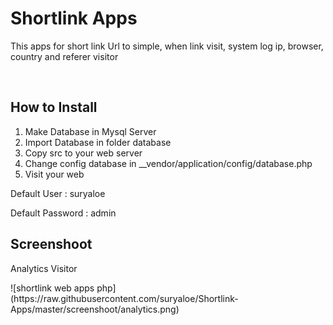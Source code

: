 <h1>Shortlink Apps</h1>
<p>This apps for short link Url to simple, when link visit, system log ip, browser, country and referer visitor</p><br/>

<h2>How to Install</h2>
<ol>
<li>Make Database in Mysql Server</li>
<li>Import Database in folder database</li>
<li>Copy src to your web server</li>
<li>Change config database in __vendor/application/config/database.php</li>
<li>Visit your web</li>
</ol>

<p>Default User : suryaloe </p>
<p>Default Password : admin </p>

<h2>Screenshoot</h2>
<p>Analytics Visitor</p>
![shortlink web apps php](https://raw.githubusercontent.com/suryaloe/Shortlink-Apps/master/screenshoot/analytics.png)
